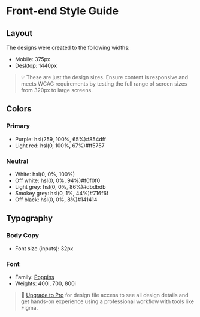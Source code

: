 # Front-end Style Guide

## Layout

The designs were created to the following widths:

- Mobile: 375px
- Desktop: 1440px

> 💡 These are just the design sizes. Ensure content is responsive and meets WCAG requirements by testing the full range of screen sizes from 320px to large screens.

## Colors

### Primary

- Purple: hsl(259, 100%, 65%)#854dff
- Light red: hsl(0, 100%, 67%)#ff5757

### Neutral

- White: hsl(0, 0%, 100%)
- Off white: hsl(0, 0%, 94%)#f0f0f0
- Light grey: hsl(0, 0%, 86%)#dbdbdb
- Smokey grey: hsl(0, 1%, 44%)#716f6f
- Off black: hsl(0, 0%, 8%)#141414

## Typography

### Body Copy

- Font size (inputs): 32px

### Font

- Family: [Poppins](https://fonts.google.com/specimen/Poppins)
- Weights: 400i, 700, 800i

> 💎 [Upgrade to Pro](https://www.frontendmentor.io/pro?ref=style-guide) for design file access to see all design details and get hands-on experience using a professional workflow with tools like Figma.
